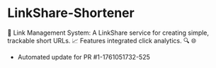 # LinkShare-Shortener
🔗 Link Management System: A LinkShare service for creating simple, trackable short URLs. 📈 Features integrated click analytics. 🔍 🌐


- Automated update for PR #1-1761051732-525